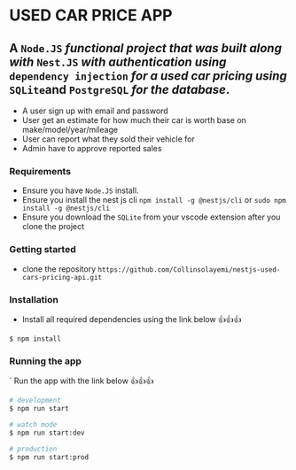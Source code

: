 # USED CAR PRICE APP

## A ```Node.JS``` _functional project that was built along with_ ```Nest.JS``` _with authentication using_ ```dependency injection``` _for a used car pricing using_ ```SQLite```and ```PostgreSQL```  _for the database_.

- A user sign up with email and password
- User get an estimate for how much their car is worth base on make/model/year/mileage
- User can report what they sold their vehicle for
- Admin have to approve reported sales

### Requirements
- Ensure you have  ```Node.JS```  install.
- Ensure you install the nest js cli ```npm install -g @nestjs/cli``` or  ```sudo npm install -g @nestjs/cli```
- Ensure you download the ```SQLite``` from your vscode extension after you clone the project

### Getting started
- clone the repository ```https://github.com/Collinsolayemi/nestjs-used-cars-pricing-api.git```


### Installation
- Install all required dependencies using the link below 👍👍👍
```
$ npm install
```

### Running the app
` Run the app with the link below 👍👍👍
```bash
# development
$ npm run start

# watch mode
$ npm run start:dev

# production
$ npm run start:prod
```
